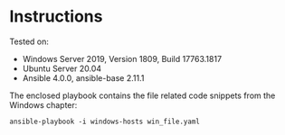 # Instructions

Tested on:
- Windows Server 2019, Version 1809, Build 17763.1817
- Ubuntu Server 20.04
- Ansible 4.0.0, ansible-base 2.11.1

The enclosed playbook contains the file related code snippets from the Windows chapter: 

    ansible-playbook -i windows-hosts win_file.yaml
 
